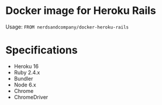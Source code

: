 # Docker image for Heroku Rails

Usage: `FROM nerdsandcompany/docker-heroku-rails`

# Specifications

* Heroku 16
* Ruby 2.4.x
* Bundler
* Node 6.x
* Chrome
* ChromeDriver
